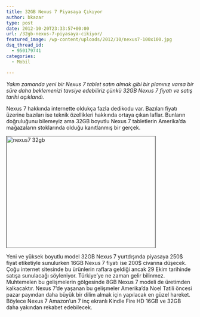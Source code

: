 ```yaml
---
title: 32GB Nexus 7 Piyasaya Çıkıyor
author: bkazar
type: post
date: 2012-10-20T23:33:57+00:00
url: /32gb-nexus-7-piyasaya-cikiyor/
featured_image: /wp-content/uploads/2012/10/nexus7-100x100.jpg
dsq_thread_id:
  - 950179741
categories:
  - Mobil

---
```

_Yakın zamanda yeni bir Nexus 7 tablet satın almak gibi bir planınız varsa bir süre daha beklemenizi tavsiye edebiliriz çünkü 32GB Nexus 7 fiyatı ve satış tarihi açıklandı._

Nexus 7 hakkında internette oldukça fazla dedikodu var. Bazıları fiyatı üzerine bazıları ise teknik özellikleri hakkında ortaya çıkan laflar. Bunların doğruluğunu bilemeyiz ama 32GB boyutlu Nexus 7 tabletlerin Amerika’da mağazaların stoklarında olduğu kanıtlanmış bir gerçek.

[<img class="aligncenter size-large wp-image-8670" title="nexus7 32gb" src="https://www.murekkep.org/wp-content/uploads/2012/10/nexus7-400x300.jpg" alt="nexus7 32gb" width="400" height="300" srcset="https://www.murekkep.org/wp-content/uploads/2012/10/nexus7-400x300.jpg 400w, https://www.murekkep.org/wp-content/uploads/2012/10/nexus7-50x37.jpg 50w, https://www.murekkep.org/wp-content/uploads/2012/10/nexus7-166x125.jpg 166w, https://www.murekkep.org/wp-content/uploads/2012/10/nexus7.jpg 672w" sizes="(max-width: 400px) 100vw, 400px" />]()

Yeni ve yüksek boyutlu model 32GB Nexus 7 yurtdışında piyasaya 250$ fiyat etiketiyle sunulurken 16GB Nexus 7 fiyatı ise 200$ civarına düşecek. Çoğu internet sitesinde bu ürünlerin raflara geldiği ancak 29 Ekim tarihinde satışa sunulacağı söyleniyor. Türkiye&#8217;ye ne zaman gelir bilinmez. Muhtemelen bu gelişmelerin gölgesinde 8GB Nexus 7 modeli de üretimden kalkacaktır. Nexus 7’de yaşanan bu gelişmeler Amerika’da Noel Tatili öncesi pazar payından daha büyük bir dilim almak için yapılacak en güzel hareket. Böylece Nexus 7 Amazon’un 7 inç ekranlı Kindle Fire HD 16GB ve 32GB daha yakından rekabet edebilecek.